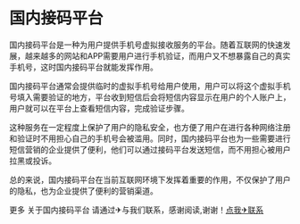 # 国内接码平台

国内接码平台是一种为用户提供手机号虚拟接收服务的平台。随着互联网的快速发展，越来越多的网站和APP需要用户进行手机验证，而用户又不想暴露自己的真实手机号，这时国内接码平台就能发挥作用。

国内接码平台通常会提供临时的虚拟手机号给用户使用，用户可以将这个虚拟手机号填入需要验证的地方，平台收到短信后会将短信内容显示在用户的个人账户上，用户就可以在平台上查看短信内容，完成验证步骤。

这种服务在一定程度上保护了用户的隐私安全，也方便了用户在进行各种网络注册和验证时不用担心自己的手机号会被滥用。同时，国内接码平台也为一些需要进行短信营销的企业提供了便利，他们可以通过接码平台发送短信，而不用担心被用户拉黑或投诉。

总的来说，国内接码平台在当前互联网环境下发挥着重要的作用，不仅保护了用户的隐私，也为企业提供了便利的营销渠道。

更多 关于国内接码平台 请通过✈与我们联系，感谢阅读,谢谢！[点我✈联系](https://1.k02.cc)